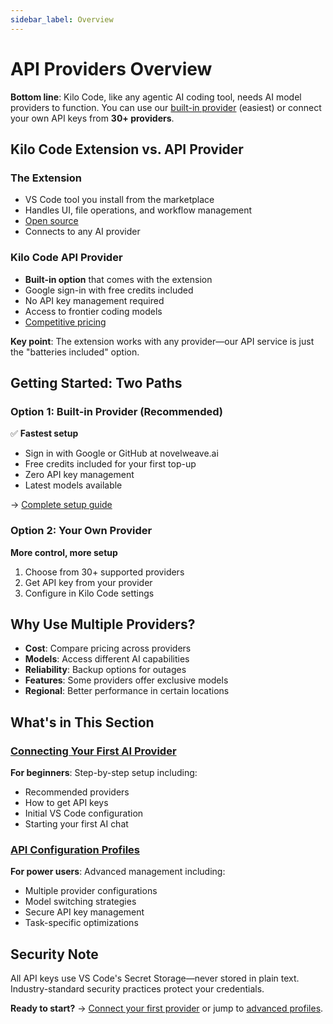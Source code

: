 ```yaml
---
sidebar_label: Overview
---
```


# API Providers Overview

**Bottom line**: Kilo Code, like any agentic AI coding tool, needs AI model providers to function. You can use our [built-in provider](/providers/novelweave) (easiest) or connect your own API keys from **30+ providers**.

## Kilo Code Extension vs. API Provider

### The Extension

- VS Code tool you install from the marketplace
- Handles UI, file operations, and workflow management
- [Open source](https://github.com/Kilo-Org/novelweave)
- Connects to any AI provider

### Kilo Code API Provider

- **Built-in option** that comes with the extension
- Google sign-in with free credits included
- No API key management required
- Access to frontier coding models
- [Competitive pricing](https://novelweave.ai/pricing)

**Key point**: The extension works with any provider—our API service is just the "batteries included" option.

## Getting Started: Two Paths

### Option 1: Built-in Provider (Recommended)

✅ **Fastest setup**

- Sign in with Google or GitHub at novelweave.ai
- Free credits included for your first top-up
- Zero API key management
- Latest models available

→ [Complete setup guide](/providers/novelweave)

### Option 2: Your Own Provider

**More control, more setup**

1. Choose from 30+ supported providers
2. Get API key from your provider
3. Configure in Kilo Code settings

## Why Use Multiple Providers?

- **Cost**: Compare pricing across providers
- **Models**: Access different AI capabilities
- **Reliability**: Backup options for outages
- **Features**: Some providers offer exclusive models
- **Regional**: Better performance in certain locations

## What's in This Section

### [Connecting Your First AI Provider](/getting-started/connecting-api-provider)

**For beginners**: Step-by-step setup including:

- Recommended providers
- How to get API keys
- Initial VS Code configuration
- Starting your first AI chat

### [API Configuration Profiles](/features/api-configuration-profiles)

**For power users**: Advanced management including:

- Multiple provider configurations
- Model switching strategies
- Secure API key management
- Task-specific optimizations

## Security Note

All API keys use VS Code's Secret Storage—never stored in plain text. Industry-standard security practices protect your credentials.

**Ready to start?** → [Connect your first provider](/getting-started/connecting-api-provider) or jump to [advanced profiles](/features/api-configuration-profiles).
